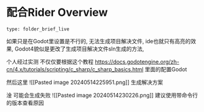# 配合Rider Overview
 
```ccard
type: folder_brief_live
```
 
如果只是在Godot里设置是不行的, 无法生成项目解决文件, ide也就只有高亮的效果, Godot4貌似是更改了生成项目解决文件sln生成的方法,

个人经过实测
不仅仅要根据这个教程
https://docs.godotengine.org/zh-cn/4.x/tutorials/scripting/c_sharp/c_sharp_basics.html
里面的配置Godot

然后这里
![[Pasted image 20240514225951.png]]
生成解决方案

淦
可能会生成失败
![[Pasted image 20240514230226.png]]
建议使用带命令行的版本查看原因

